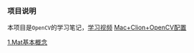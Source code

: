 ### 项目说明
本项目是`OpenCV`的学习笔记，[学习视频](https://www.bilibili.com/video/BV1Ay4y117HV/?p=246&spm_id_from=pageDriver&vd_source=cfa545ca14ba2d7782dd4c30ae22638e)
[Mac+Clion+OpenCV配置](https://blog.csdn.net/djstavaV/article/details/125109316)

[1.Mat基本概念](doc/1.Mat基本概念.md)

